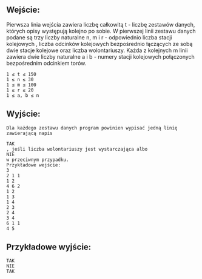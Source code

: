 ## Wejście:

Pierwsza linia wejścia zawiera liczbę całkowitą t - liczbę zestawów danych, których opisy występują kolejno po sobie. W pierwszej linii zestawu danych podane są trzy liczby naturalne n, m i r - odpowiednio liczba stacji kolejowych , liczba odcinków kolejowych bezpośrednio łączących ze sobą dwie stacje kolejowe oraz liczba wolontariuszy. Każda z kolejnych m linii zawiera dwie liczby naturalne a i b - numery stacji kolejowych połączonych bezpośrednim odcinkiem torów.
```
1 ≤ t ≤ 150
1 ≤ n ≤ 30
1 ≤ m ≤ 100
1 ≤ r ≤ 20
1 ≤ a, b ≤ n
```
## Wyjście:
```
Dla każdego zestawu danych program powinien wypisać jedną linię zawierającą napis

TAK
, jeśli liczba wolontariuszy jest wystarczająca albo
NIE
w przeciwnym przypadku.
Przykładowe wejście:
3
2 1 1
1 2
4 6 2
1 2
1 3
1 4
2 3
2 4
3 4
6 1 1
4 5
```
## Przykładowe wyjście:
```
TAK
NIE
TAK
```
